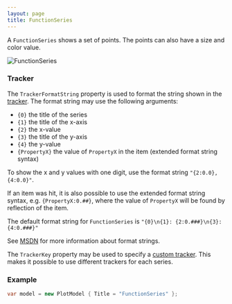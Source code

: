 ```yaml
---
layout: page
title: FunctionSeries
---
```


A `FunctionSeries` shows a set of points. The points can also have a size and color value.

![FunctionSeries](/public/images/documentation/series/FunctionSeries.png)


### Tracker

The `TrackerFormatString` property is used to format the string shown in the [tracker](../tracker). The format string may use the following arguments:

- `{0}` the title of the series
- `{1}` the title of the x-axis
- `{2}` the x-value
- `{3}` the title of the y-axis
- `{4}` the y-value
- `{PropertyX}` the value of `PropertyX` in the item (extended format string syntax)

To show the x and y values with one digit, use the format string `"{2:0.0},{4:0.0}"`.

If an item was hit, it is also possible to use the extended format string syntax, e.g. `{PropertyX:0.##}`, where the value of `PropertyX` will be found by reflection of the item.

The default format string for `FunctionSeries` is `"{0}\n{1}: {2:0.###}\n{3}: {4:0.###}"`

See [MSDN](http://msdn.microsoft.com/en-us/library/system.string.format(v=vs.110).aspx) for more information about format strings.

The `TrackerKey` property may be used to specify a [custom tracker](../tracker). This makes it possible to use different trackers for each series.


### Example

``` csharp
var model = new PlotModel { Title = "FunctionSeries" };
```
